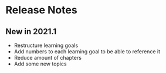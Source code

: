 # Release Notes
## New in 2021.1
- Restructure learning goals
- Add numbers to each learning goal to be able to reference it
- Reduce amount of chapters
- Add some new topics
